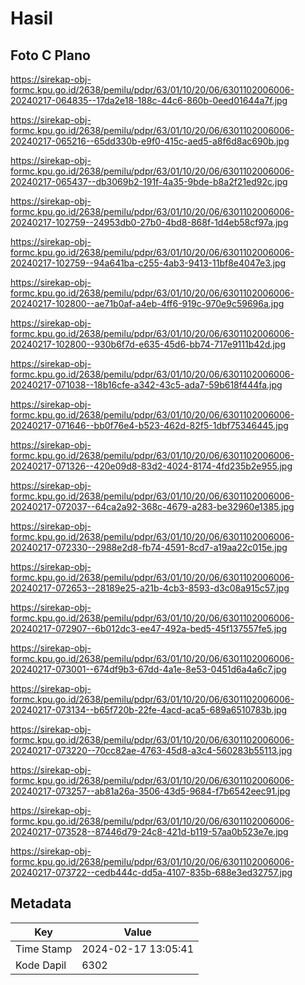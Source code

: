 # Hasil

## Foto C Plano

https://sirekap-obj-formc.kpu.go.id/2638/pemilu/pdpr/63/01/10/20/06/6301102006006-20240217-064835--17da2e18-188c-44c6-860b-0eed01644a7f.jpg

https://sirekap-obj-formc.kpu.go.id/2638/pemilu/pdpr/63/01/10/20/06/6301102006006-20240217-065216--65dd330b-e9f0-415c-aed5-a8f6d8ac690b.jpg

https://sirekap-obj-formc.kpu.go.id/2638/pemilu/pdpr/63/01/10/20/06/6301102006006-20240217-065437--db3069b2-191f-4a35-9bde-b8a2f21ed92c.jpg

https://sirekap-obj-formc.kpu.go.id/2638/pemilu/pdpr/63/01/10/20/06/6301102006006-20240217-102759--24953db0-27b0-4bd8-868f-1d4eb58cf97a.jpg

https://sirekap-obj-formc.kpu.go.id/2638/pemilu/pdpr/63/01/10/20/06/6301102006006-20240217-102759--94a641ba-c255-4ab3-9413-11bf8e4047e3.jpg

https://sirekap-obj-formc.kpu.go.id/2638/pemilu/pdpr/63/01/10/20/06/6301102006006-20240217-102800--ae71b0af-a4eb-4ff6-919c-970e9c59696a.jpg

https://sirekap-obj-formc.kpu.go.id/2638/pemilu/pdpr/63/01/10/20/06/6301102006006-20240217-102800--930b6f7d-e635-45d6-bb74-717e9111b42d.jpg

https://sirekap-obj-formc.kpu.go.id/2638/pemilu/pdpr/63/01/10/20/06/6301102006006-20240217-071038--18b16cfe-a342-43c5-ada7-59b618f444fa.jpg

https://sirekap-obj-formc.kpu.go.id/2638/pemilu/pdpr/63/01/10/20/06/6301102006006-20240217-071646--bb0f76e4-b523-462d-82f5-1dbf75346445.jpg

https://sirekap-obj-formc.kpu.go.id/2638/pemilu/pdpr/63/01/10/20/06/6301102006006-20240217-071326--420e09d8-83d2-4024-8174-4fd235b2e955.jpg

https://sirekap-obj-formc.kpu.go.id/2638/pemilu/pdpr/63/01/10/20/06/6301102006006-20240217-072037--64ca2a92-368c-4679-a283-be32960e1385.jpg

https://sirekap-obj-formc.kpu.go.id/2638/pemilu/pdpr/63/01/10/20/06/6301102006006-20240217-072330--2988e2d8-fb74-4591-8cd7-a19aa22c015e.jpg

https://sirekap-obj-formc.kpu.go.id/2638/pemilu/pdpr/63/01/10/20/06/6301102006006-20240217-072653--28189e25-a21b-4cb3-8593-d3c08a915c57.jpg

https://sirekap-obj-formc.kpu.go.id/2638/pemilu/pdpr/63/01/10/20/06/6301102006006-20240217-072907--6b012dc3-ee47-492a-bed5-45f137557fe5.jpg

https://sirekap-obj-formc.kpu.go.id/2638/pemilu/pdpr/63/01/10/20/06/6301102006006-20240217-073001--674df9b3-67dd-4a1e-8e53-0451d6a4a6c7.jpg

https://sirekap-obj-formc.kpu.go.id/2638/pemilu/pdpr/63/01/10/20/06/6301102006006-20240217-073134--b65f720b-22fe-4acd-aca5-689a6510783b.jpg

https://sirekap-obj-formc.kpu.go.id/2638/pemilu/pdpr/63/01/10/20/06/6301102006006-20240217-073220--70cc82ae-4763-45d8-a3c4-560283b55113.jpg

https://sirekap-obj-formc.kpu.go.id/2638/pemilu/pdpr/63/01/10/20/06/6301102006006-20240217-073257--ab81a26a-3506-43d5-9684-f7b6542eec91.jpg

https://sirekap-obj-formc.kpu.go.id/2638/pemilu/pdpr/63/01/10/20/06/6301102006006-20240217-073528--87446d79-24c8-421d-b119-57aa0b523e7e.jpg

https://sirekap-obj-formc.kpu.go.id/2638/pemilu/pdpr/63/01/10/20/06/6301102006006-20240217-073722--cedb444c-dd5a-4107-835b-688e3ed32757.jpg


## Metadata

| Key        | Value               |
| ---------- | ------------------- |
| Time Stamp | 2024-02-17 13:05:41 |
| Kode Dapil | 6302                |



